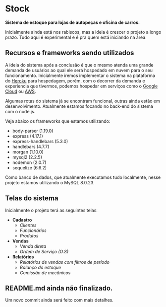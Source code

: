 # Stock
 **Sistema de estoque para lojas de autopeças e oficina de carros.**

 Inicialmente ainda está nos rabiscos, mas a ideia é crescer o projeto a longo prazo. Tudo aqui é experimental e é pra quem está iniciando na área. 
 
## Recursos e frameworks sendo utilizados
 
 A ideia do sistema após a conclusão é que o mesmo atenda uma grande demanda de usuários ao qual ele será hospedado em nuvem para o seu funcionamento. Inicialmente iremos implementar o sistema na plataforma do [Heroku](https://www.heroku.com/) para hospedagem, porém, com o decorrer da demanda e experiencia que tivermos, podemos hospedar em serviços como o [Google Cloud](https://cloud.google.com/?hl=pt-br) ou [AWS](https://aws.amazon.com/pt/).

 Algumas rotas do sistema já se encontram funcional, outras ainda estão em desenvolvimento. Atualmente estamos focando no back-end do sistema com o node.js.

 Veja abaixo os frameworks que estamos utilizando: 
 
 - body-parser (1.19.0)
 - express (4.17.1)
 - express-handlebars (5.3.0)
 - handlebars (4.7.7)
 - morgan (1.10.0)
 - mysql2 (2.2.5)
 - nodemon (2.0.7)
 - sequelize (6.6.2)

Como banco de dados, que atualmente executamos tudo localmente, nesse projeto estamos utilizando o MySQL 8.0.23.

## Telas do sistema

Inicialmente o projeto terá as seguintes telas:
 - **Cadastro**
    - *Clientes*
    - *Funcionários*
    - *Produtos*
- **Vendas**
    - *Venda direta*
    - *Ordem de Serviço (O.S)*
- **Relatórios**
    - *Relatórios de vendas com filtros de período*
    - *Balanço do estoque*
    - *Comissão de mecânicos*

## README.md ainda não finalizado. 
Um novo commit ainda será feito com mais detalhes.
